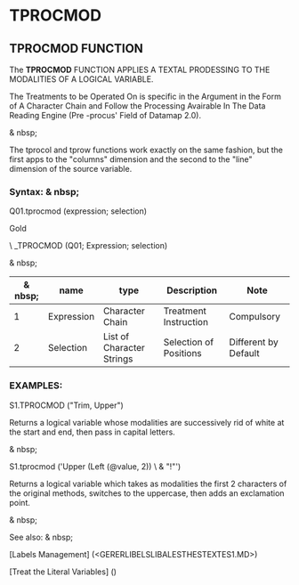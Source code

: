 # TPROCMOD

## TPROCMOD FUNCTION

The **TPROCMOD** FUNCTION APPLIES A TEXTAL PRODESSING TO THE MODALITIES OF A LOGICAL VARIABLE.

The Treatments to be Operated On is specific in the Argument in the Form of A Character Chain and Follow the Processing Avairable In The Data Reading Engine (Pre -procus' Field of Datamap 2.0).

& nbsp;

The tprocol and tprow functions work exactly on the same fashion, but the first apps to the "columns" dimension and the second to the "line" dimension of the source variable.

### Syntax: & nbsp;

Q01.tprocmod (expression; selection)

Gold

\ _TPROCMOD (Q01; Expression; selection)

& nbsp;

| & nbsp; | **name** | **type** | **Description** | **Note** |
| --- | --- | --- | --- | --- |
| &#49; | Expression | Character Chain | Treatment Instruction | Compulsory |
| &#50; | Selection | List of Character Strings | Selection of Positions | Different by Default |

### EXAMPLES:

S1.TPROCMOD ("Trim, Upper")

Returns a logical variable whose modalities are successively rid of white at the start and end, then pass in capital letters.

& nbsp;

S1.tprocmod ('Upper (Left (@value, 2)) \ & "\!"')

Returns a logical variable which takes as modalities the first 2 characters of the original methods, switches to the uppercase, then adds an exclamation point.

& nbsp;

See also: & nbsp;

[Labels Management] (<GERERLIBELSLIBALESTHESTEXTES1.MD>)

[Treat the Literal Variables] (<Trellious Little Little.md>)